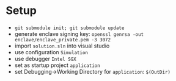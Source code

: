 # Setup

- `git submodule init; git submodule update`
- generate enclave signing key: `openssl genrsa -out enclave/enclave_private.pem -3 3072`
- import `solution.sln` into visual studio
- use configuration `Simulation`
- use debugger `Intel SGX`
- set as startup project `application`
- set Debugging->Working Directory for `application`: `$(OutDir)`